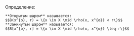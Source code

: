 Определение:
```spoiler-markdown
**Открытым шаром** называется:
$$B(x^{o}, r) = \{x \in X \mid \rho(x, x^{o}) < r\}$$
**Замкнутым шаром** называется:
$$B[x^{o}, r] = \{x \in X \mid \rho(x, x^{o}) \leq r\}$$
```